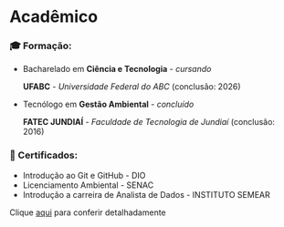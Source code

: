 # Acadêmico

### :mortar_board: Formação:

- Bacharelado em **Ciência e Tecnologia** - _cursando_

  **UFABC** - _Universidade Federal do ABC_ (conclusão: 2026)

- Tecnólogo em **Gestão Ambiental** - _concluído_

  **FATEC JUNDIAÍ** - _Faculdade de Tecnologia de Jundiaí_ (conclusão: 2016)

### :scroll: Certificados: 

- Introdução ao Git e GitHub - DIO 
- Licenciamento Ambiental - SENAC
- Introdução a carreira de Analista de Dados - INSTITUTO SEMEAR

Clique [aqui](https://drive.google.com/drive/folders/1UJDLX43-4tUynHJ8BFgyu31OYFU6LnEN?usp=sharing) para conferir detalhadamente

